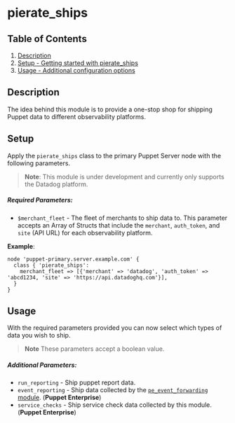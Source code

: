 # pierate_ships

## Table of Contents

1. [Description](#description)
2. [Setup - Getting started with pierate_ships](#setup)
3. [Usage - Additional configuration options](#usage)

## Description

The idea behind this module is to provide a one-stop shop for shipping Puppet data to different observability platforms.

## Setup

Apply the `pierate_ships` class to the primary Puppet Server node with the following parameters.

> **Note**: This module is under development and currently only supports the Datadog platform.

##### Required Parameters:
  * `$merchant_fleet` - The fleet of merchants to ship data to. This parameter accepts an Array of Structs that include the `merchant`, `auth_token`, and `site` (API URL) for each observability platform.

**Example**:

```
node 'puppet-primary.server.example.com' {
  class { 'pierate_ships':
    merchant_fleet => [{'merchant' => 'datadog', 'auth_token' => 'abcd1234, 'site' => 'https://api.datadoghq.com'}],
  }
}
```

## Usage

With the required parameters provided you can now select which types of data you wish to ship.

> **Note** These parameters accept a boolean value.

##### Additional Parameters:

  * `run_reporting` - Ship puppet report data.
  * `event_reporting` - Ship data collected by the [`pe_event_forwarding` module](https://forge.puppet.com/puppetlabs/pe_event_forwarding). (**Puppet Enterprise**)
  * `service_checks` - Ship service check data collected by this module. (**Puppet Enterprise**)
